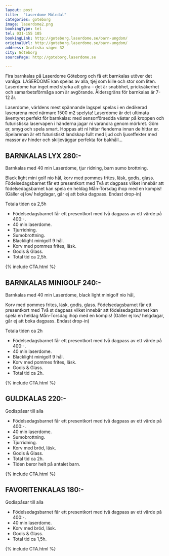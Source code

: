 ```yaml
---
layout: post
title:  "Laserdome Mölndal"
categories: goteborg
image: laserdome2.png
bookingType: tel
tel: 031-155 105
bookingLink: http://goteborg.laserdome.se/barn-ungdom/
originalUrl: http://goteborg.laserdome.se/barn-ungdom/
address: Grafiska vägen 32
city: Göteborg
sourcePage: http://goteborg.laserdome.se

---
```

Fira barnkalas på Laserdome Göteborg och få ett barnkalas utöver det vanliga. LASERDOME kan spelas av alla, tjej som kille och stor som liten. Laserdome har inget med styrka att göra – det är snabbhet, pricksäkerhet och samarbetsförmåga som är avgörande. Åldersgräns för barnkalas är 7-12 år.

Laserdome, världens mest spännande lagspel spelas i en dedikerad laserarena med närmare 1500 m2 spelyta! Laserdome är det ultimata äventyret perfekt för barnkalas: med sensorförsedda västar på kroppen och futuristiska laservapen i händerna jagar ni varandra genom mörkret. Göm er, smyg och spela smart. Hoppas att ni hittar fienderna innan de hittar er. Spelarenan är ett futuristiskt landskap fullt med ljud och ljuseffekter med massor av hinder och skiljeväggar perfekta för bakhåll…

## BARNKALAS LYX 280:-
Barnkalas med 40 min Laserdome, tjur ridning, barn sumo brottning.

Black light mini golf nio hål, korv med pommes frites, läsk, godis, glass.
Födelsedagsbarnet får ett presentkort med Två st dagpass vilket innebär att födelsedagsbarnet kan spela en heldag Mån-Torsdag ihop med en kompis! (Gäller ej lov/ helgdagar, går ej att boka dagpass. Endast drop-in)

Totala tiden ca 2,5h

  * Födelsedagsbarnet får ett presentkort med två dagpass av ett värde på 400:-.
  * 40 min laserdome.
  * Tjurridning.
  * Sumobrottning.
  * Blacklight minigolf 9 hål.
  * Korv med pommes frites, läsk.
  * Godis & Glass.
  * Total tid ca 2,5h.

{% include CTA.html %}  

## BARNKALAS MINIGOLF 240:-
  Barnkalas med 40 min Laserdome, black light minigolf nio hål,

  Korv med pommes frites, läsk, godis, glass. Födelsedagsbarnet får ett presentkort med Två st dagpass vilket innebär att födelsedagsbarnet kan spela en heldag Mån-Torsdag ihop med en kompis! (Gäller ej lov/ helgdagar, går ej att boka dagpass. Endast drop-in)

  Totala tiden ca 2h

  * Födelsedagsbarnet får ett presentkort med två dagpass av ett värde på 400:-.
  * 40 min laserdome.
  * Blacklight minigolf 9 hål.
  * Korv med pommes frites, läsk.
  * Godis & Glass.
  * Total tid ca 2h.

  {% include CTA.html %}  

## GULDKALAS 220:-
  Godispåsar till alla

  * Födelsedagsbarnet får ett presentkort med två dagpass av ett värde på 400:-.
  * 40 min laserdome.
  * Sumobrottning.
  * Tjurridning.
  * Korv med bröd, läsk.
  * Godis & Glass.
  * Total tid ca 2h.
  * Tiden beror helt på antalet barn.

  {% include CTA.html %}  

## FAVORITENKALAS 180:-
  Godispåsar till alla
  * Födelsedagsbarnet får ett presentkort med två dagpass av ett värde på 400:-.
  * 40 min laserdome.
  * Korv med bröd, läsk.
  * Godis & Glass.
  * Total tid ca 1,5h.

  {% include CTA.html %}  
